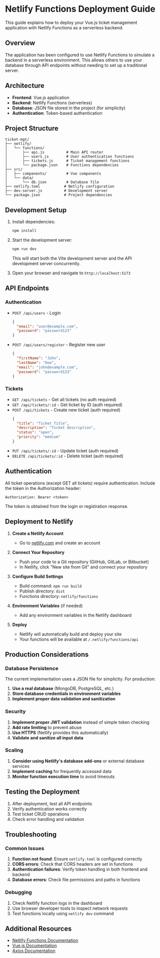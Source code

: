 # Netlify Functions Deployment Guide

This guide explains how to deploy your Vue.js ticket management application with Netlify Functions as a serverless backend.

## Overview

The application has been configured to use Netlify Functions to simulate a backend in a serverless environment. This allows others to use your database through API endpoints without needing to set up a traditional server.

## Architecture

- **Frontend**: Vue.js application
- **Backend**: Netlify Functions (serverless)
- **Database**: JSON file stored in the project (for simplicity)
- **Authentication**: Token-based authentication

## Project Structure

```
ticket-mgt/
├── netlify/
│   └── functions/
│       ├── api.js          # Main API router
│       ├── users.js        # User authentication functions
│       ├── tickets.js      # Ticket management functions
│       └── package.json    # Functions dependencies
├── src/
│   ├── components/         # Vue components
│   └── data/
│       └── db.json         # Database file
├── netlify.toml           # Netlify configuration
├── dev-server.js          # Development server
└── package.json           # Project dependencies
```

## Development Setup

1. Install dependencies:
   ```bash
   npm install
   ```

2. Start the development server:
   ```bash
   npm run dev
   ```
   
   This will start both the Vite development server and the API development server concurrently.

3. Open your browser and navigate to `http://localhost:5173`

## API Endpoints

### Authentication

- `POST /api/users` - Login
  ```json
  {
    "email": "user@example.com",
    "password": "password123"
  }
  ```

- `POST /api/users/register` - Register new user
  ```json
  {
    "firstName": "John",
    "lastName": "Doe",
    "email": "john@example.com",
    "password": "password123"
  }
  ```

### Tickets

- `GET /api/tickets` - Get all tickets (no auth required)
- `GET /api/tickets/:id` - Get ticket by ID (auth required)
- `POST /api/tickets` - Create new ticket (auth required)
  ```json
  {
    "title": "Ticket Title",
    "description": "Ticket description",
    "status": "open",
    "priority": "medium"
  }
  ```
- `PUT /api/tickets/:id` - Update ticket (auth required)
- `DELETE /api/tickets/:id` - Delete ticket (auth required)

## Authentication

All ticket operations (except GET all tickets) require authentication. Include the token in the Authorization header:

```
Authorization: Bearer <token>
```

The token is obtained from the login or registration response.

## Deployment to Netlify

1. **Create a Netlify Account**
   - Go to [netlify.com](https://netlify.com) and create an account

2. **Connect Your Repository**
   - Push your code to a Git repository (GitHub, GitLab, or Bitbucket)
   - In Netlify, click "New site from Git" and connect your repository

3. **Configure Build Settings**
   - Build command: `npm run build`
   - Publish directory: `dist`
   - Functions directory: `netlify/functions`

4. **Environment Variables** (if needed)
   - Add any environment variables in the Netlify dashboard

5. **Deploy**
   - Netlify will automatically build and deploy your site
   - Your functions will be available at `/.netlify/functions/api`

## Production Considerations

### Database Persistence

The current implementation uses a JSON file for simplicity. For production:

1. **Use a real database** (MongoDB, PostgreSQL, etc.)
2. **Store database credentials in environment variables**
3. **Implement proper data validation and sanitization**

### Security

1. **Implement proper JWT validation** instead of simple token checking
2. **Add rate limiting** to prevent abuse
3. **Use HTTPS** (Netlify provides this automatically)
4. **Validate and sanitize all input data**

### Scaling

1. **Consider using Netlify's database add-ons** or external database services
2. **Implement caching** for frequently accessed data
3. **Monitor function execution time** to avoid timeouts

## Testing the Deployment

1. After deployment, test all API endpoints
2. Verify authentication works correctly
3. Test ticket CRUD operations
4. Check error handling and validation

## Troubleshooting

### Common Issues

1. **Function not found**: Ensure `netlify.toml` is configured correctly
2. **CORS errors**: Check that CORS headers are set in functions
3. **Authentication failures**: Verify token handling in both frontend and backend
4. **Database errors**: Check file permissions and paths in functions

### Debugging

1. Check Netlify function logs in the dashboard
2. Use browser developer tools to inspect network requests
3. Test functions locally using `netlify dev` command

## Additional Resources

- [Netlify Functions Documentation](https://docs.netlify.com/edge-functions/overview/)
- [Vue.js Documentation](https://vuejs.org/guide/)
- [Axios Documentation](https://axios-http.com/docs/intro)